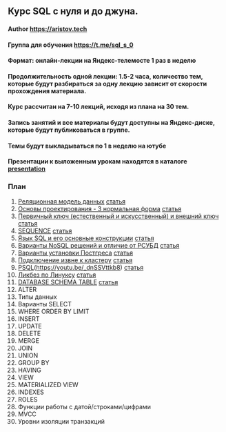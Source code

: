 ## Курс SQL с нуля и до джуна.
#### Author https://aristov.tech
#### Группа для обучения https://t.me/sql_s_0 
#### Формат: онлайн-лекции на Яндекс-телемосте 1 раз в неделю
#### Продолжительность одной лекции: 1.5-2 часа, количество тем, которые будут разбираться за одну лекцию зависит от скорости прохождения материала. 
#### Курс рассчитан на 7-10 лекций, исходя из плана на 30 тем. 
#### Запись занятий и все материалы будут доступны на Яндекс-диске, которые будут публиковаться в группе. 
#### Темы будут выкладываться по 1 в неделю на ютубе
#### Презентации к выложенным урокам находятся в каталоге [presentation](https://github.com/aeuge/aristov_tech/tree/main/00%20SQL%20s%200/presentation)

### План
01. [Реляционная модель данных](https://youtu.be/3EZIKII6SKg) [статья](https://aristov.tech/blog/relational-model/)
02. [Основы проектирования - 3 нормальная форма](https://youtu.be/H9z4LHy7Rp4) [статья](https://aristov.tech/blog/normalnye-formy-proektirovanie/)
03. [Первичный ключ (естественный и искусственный) и внешний ключ](https://youtu.be/sDRJOdYVn6M) [статья](https://aristov.tech/blog/pervichnyj-i-vneshnij-klyuchi-postgresql/)
04. [SEQUENCE](https://youtu.be/WKsxn5vJHag) [статья](https://aristov.tech/blog/sequence-postgresql/)
05. [Язык SQL и его основные конструкции](https://youtu.be/AVfTJXLBLLw) [статья](https://aristov.tech/blog/osnovy-postgresql/)
06. [Варианты NoSQL решений и отличие от РСУБД](https://youtu.be/emJ8orM55cM) [статья](https://aristov.tech/blog/sql-vs-nosql/)
07. [Варианты установки Постгреса](https://youtu.be/7-nKt5tmNxo) [статья](https://aristov.tech/blog/ustanovka-postgresql/)
08. [Подключение извне к кластеру](https://youtu.be/v022fqqSpa4) [статья](https://aristov.tech/blog/podklyuchenie-k-klasteru/)
09. [PSQL](https://youtu.be/v022fqqSpa4)(https://youtu.be/_dnSSVttkb8) [статья](https://aristov.tech/blog/psql-i-gui/)
10. [Ликбез по Линуксу](https://youtu.be/BlGbPbfqK0I) [статья](https://aristov.tech/blog/likbez-po-linux/)
11. [DATABASE SCHEMA TABLE](https://youtu.be/2LesM4BION4) [статья](https://aristov.tech/blog/database-scheme-table-postgresql/)
12. ALTER
13. Типы данных
14. Варианты SELECT
15. WHERE ORDER BY LIMIT
16. INSERT
17. UPDATE
18. DELETE
19. MERGE
20. JOIN
21. UNION
22. GROUP BY
23. HAVING
24. VIEW
25. MATERIALIZED VIEW
26. INDEXES
27. ROLES
28. Функции работы с датой/строками/цифрами
29. MVCC
30. Уровни изоляции транзакций

